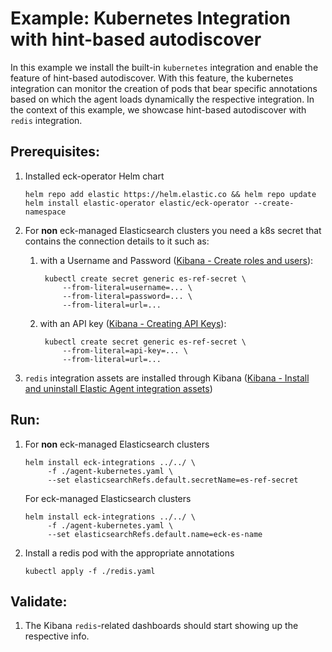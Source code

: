 # Example: Kubernetes Integration with hint-based autodiscover

In this example we install the built-in `kubernetes` integration and enable the feature of hint-based autodiscover. With this feature, the kubernetes integration can monitor the creation of pods that bear specific annotations based on which the agent loads dynamically the respective integration. In the context of this example, we showcase hint-based autodiscover with `redis` integration.  

## Prerequisites:
1. Installed eck-operator Helm chart
   ```console
   helm repo add elastic https://helm.elastic.co && helm repo update
   helm install elastic-operator elastic/eck-operator --create-namespace
   ```
2. For **non** eck-managed Elasticsearch clusters you need a k8s secret that contains the connection details to it such as:
   1. with a Username and Password ([Kibana - Create roles and users](https://www.elastic.co/guide/en/kibana/current/using-kibana-with-security.html#security-create-roles)):
      ```console
       kubectl create secret generic es-ref-secret \
           --from-literal=username=... \
           --from-literal=password=... \
           --from-literal=url=...
       ```
   2. with an API key ([Kibana - Creating API Keys](https://www.elastic.co/guide/en/kibana/current/api-keys.html)):
      ```console
       kubectl create secret generic es-ref-secret \
           --from-literal=api-key=... \
           --from-literal=url=...
       ```

3. `redis` integration assets are installed through Kibana ([Kibana - Install and uninstall Elastic Agent integration assets](https://www.elastic.co/guide/en/fleet/current/install-uninstall-integration-assets.html))

## Run:
1. For **non** eck-managed Elasticsearch clusters
    ```console
    helm install eck-integrations ../../ \
         -f ./agent-kubernetes.yaml \
         --set elasticsearchRefs.default.secretName=es-ref-secret 
    ```
    For eck-managed Elasticsearch clusters
    ```console
    helm install eck-integrations ../../ \
         -f ./agent-kubernetes.yaml \
         --set elasticsearchRefs.default.name=eck-es-name 
    ```

2. Install a redis pod with the appropriate annotations
    ```console
   kubectl apply -f ./redis.yaml
    ```

## Validate:

1. The Kibana `redis`-related dashboards should start showing up the respective info.